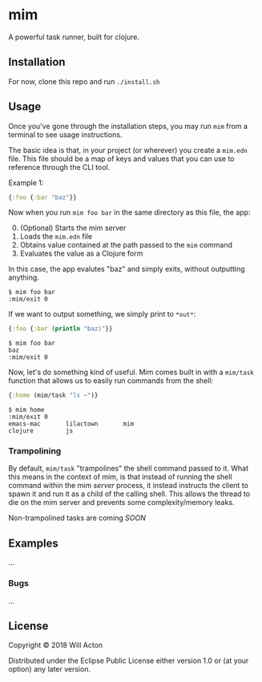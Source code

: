 # mim

A powerful task runner, built for clojure.

## Installation

For now, clone this repo and run `./install.sh`

## Usage

Once you've gone through the installation steps, you may run `mim` from a
terminal to see usage instructions.

The basic idea is that, in your project (or wherever) you create a `mim.edn`
file. This file should be a map of keys and values that you can use to reference
through the CLI tool.

Example 1:

```clojure
{:foo {:bar "baz"}}
```

Now when you run `mim foo bar` in the same directory as this file, the app:

0. (Optional) Starts the mim server
1. Loads the `mim.edn` file
2. Obtains value contained at the path passed to the `mim` command
3. Evaluates the value as a Clojure form

In this case, the app evalutes "baz" and simply exits, without outputting
anything.

```
$ mim foo bar
:mim/exit 0
```

If we want to output something, we simply print to `*out*`:

```clojure
{:foo {:bar (println "baz)"}}
```

```
$ mim foo bar
baz
:mim/exit 0
```

Now, let's do something kind of useful. Mim comes built in with a `mim/task`
function that allows us to easily run commands from the shell:

```clojure
{:home (mim/task "ls ~")}
```

```
$ mim home
:mim/exit 0
emacs-mac       lilactown       mim
clojure         js       
```


### Trampolining

By default, `mim/task` "trampolines" the shell command passed to it. What this
means in the context of mim, is that instead of running the shell command within
the mim _server_ process, it instead instructs the client to spawn it and run it
as a child of the calling shell. This allows the thread to die on the mim server
and prevents some complexity/memory leaks.

Non-trampolined tasks are coming *SOON*

## Examples

...

### Bugs

...

## License

Copyright © 2018 Will Acton

Distributed under the Eclipse Public License either version 1.0 or (at
your option) any later version.
